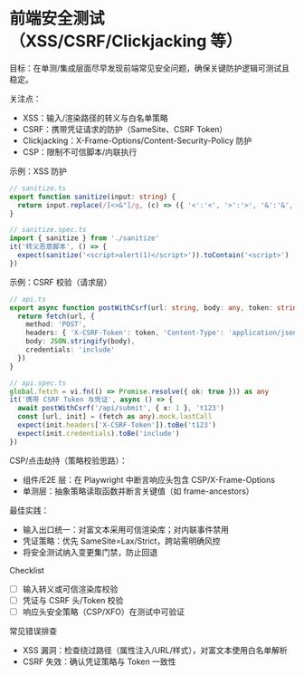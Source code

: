 # 前端安全测试（XSS/CSRF/Clickjacking 等）

目标：在单测/集成层面尽早发现前端常见安全问题，确保关键防护逻辑可测试且稳定。

关注点：
- XSS：输入/渲染路径的转义与白名单策略
- CSRF：携带凭证请求的防护（SameSite、CSRF Token）
- Clickjacking：X-Frame-Options/Content-Security-Policy 防护
- CSP：限制不可信脚本/内联执行

示例：XSS 防护
```ts
// sanitize.ts
export function sanitize(input: string) {
  return input.replace(/[<>&"]/g, (c) => ({ '<':'<', '>':'>', '&':'&', '"':'"' }[c]!))
}
```
```ts
// sanitize.spec.ts
import { sanitize } from './sanitize'
it('转义恶意脚本', () => {
  expect(sanitize('<script>alert(1)</script>')).toContain('<script>')
})
```

示例：CSRF 校验（请求层）
```ts
// api.ts
export async function postWithCsrf(url: string, body: any, token: string) {
  return fetch(url, {
    method: 'POST',
    headers: { 'X-CSRF-Token': token, 'Content-Type': 'application/json' },
    body: JSON.stringify(body),
    credentials: 'include'
  })
}
```
```ts
// api.spec.ts
global.fetch = vi.fn(() => Promise.resolve({ ok: true })) as any
it('携带 CSRF Token 与凭证', async () => {
  await postWithCsrf('/api/submit', { x: 1 }, 't123')
  const [url, init] = (fetch as any).mock.lastCall
  expect(init.headers['X-CSRF-Token']).toBe('t123')
  expect(init.credentials).toBe('include')
})
```

CSP/点击劫持（策略校验思路）：
- 组件/E2E 层：在 Playwright 中断言响应头包含 CSP/X-Frame-Options
- 单测层：抽象策略读取函数并断言关键值（如 frame-ancestors）

最佳实践：
- 输入出口统一：对富文本采用可信渲染库；对内联事件禁用
- 凭证策略：优先 SameSite=Lax/Strict，跨站需明确风控
- 将安全测试纳入变更集门禁，防止回退

Checklist
- [ ] 输入转义或可信渲染库校验
- [ ] 凭证与 CSRF 头/Token 校验
- [ ] 响应头安全策略（CSP/XFO）在测试中可验证

常见错误排查
- XSS 漏洞：检查绕过路径（属性注入/URL/样式），对富文本使用白名单解析
- CSRF 失效：确认凭证策略与 Token 一致性